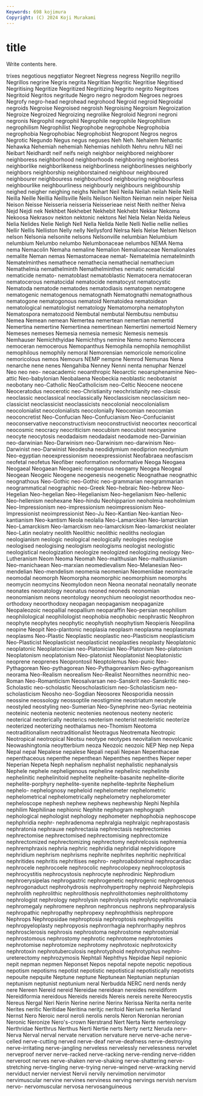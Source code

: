 ```yaml
---
Keywords: 698 kojimura
Copyright: (C) 2024 Koji Murakami
---
```


# title

Write contents here.



trixes negotious negqtiator Negreet Negress negress Negrillo negrillo
Negrillos negrine Negris negrita Negritian Negritic Negritise Negritised Negritising Negritize
Negritized Negritizing Negrito negrito Negritoes Negritoid Negritos negritude Negro negro
negrodom Negroes negroes Negrofy negro-head negrohead negrohood Negroid negroid Negroidal
negroids Negroise Negroised negroish Negroising Negroism Negroization Negroize Negroized Negroizing
negrolike Negroloid Negroni negroni negronis Negrophil negrophil Negrophile negrophile Negrophilism
negrophilism Negrophilist Negrophobe negrophobe Negrophobia negrophobia Negrophobiac Negrophobist Negropont Negros
negros Negrotic Negundo Negus negus neguses Neh Neh. Nehalem Nehantic
Nehawka Nehemiah nehemiah Nehemias nehiloth Nehru nehru NEI nei Neibart
Neidhardt neif neifs neigh neighbor neighbored neighborer neighboress neighborhood neighborhoods
neighboring neighborless neighborlike neighborlikeness neighborliness neighborlinesses neighborly neighbors neighborship neighborstained
neighbour neighboured neighbourer neighbouress neighbourhood neighbouring neighbourless neighbourlike neighbourliness neighbourly
neighbours neighbourship neighed neigher neighing neighs Neihart Neil Neila Neilah
neilah Neile Neill Neilla Neille Neillia Neillsville Neils Neilson Neilton
Neiman nein neiper Neisa Neison Neisse Neisseria neisseria Neisserieae neist
Neith neither Neiva Nejd Nejdi nek Nekhbet Nekhebet Nekhebit Nekhebt
Nekkar Nekoma Nekoosa Nekrasov nekton nektonic nektons Nel Nela Nelan
Nelda Neleus Nelia Nelides Nelie Neligh Nell Nella Nellda Nelle
Nelli Nellie nellie nellies Nellir Nellis Nelliston Nelly nelly Nellysford
Nelrsa Nels Nelse Nelsen Nelson nelson Nelsonia nelsonite nelsons Nelsonville
nelumbian Nelumbium nelumbium Nelumbo nelumbo Nelumbonaceae nelumbos NEMA Nema nema
Nemacolin Nemaha nemaline Nemalion Nemalionaceae Nemalionales nemalite Neman nemas Nemastomaceae
nemat- Nematelmia nematelminth Nematelminthes nemathece nemathecia nemathecial nemathecium Nemathelmia nemathelminth
Nemathelminthes nematic nematicidal nematicide nemato- nematoblast nematoblastic Nematocera nematoceran nematocerous
nematocidal nematocide nematocyst nematocystic Nematoda nematode nematodes nematodiasis nematogen nematogene
nematogenic nematogenous nematognath Nematognathi nematognathous nematogone nematogonous nematoid Nematoidea nematoidean
nematological nematologist nematology Nematomorpha nematophyton Nematospora nematozooid Nembutal nembutal Nembutsu
nembutsu Nemea Nemean nemean Nemertea nemertean nemertian nemertid Nemertina nemertine
Nemertinea nemertinean Nemertini nemertoid Nemery Nemeses nemeses Nemesia nemesia nemesic
Nemesis nemesis Nemhauser Nemichthyidae Nemichthys nemine Nemo nemo Nemocera nemoceran
nemocerous Nemopanthus Nemophila nemophila nemophilist nemophilous nemophily nemoral Nemorensian nemoricole
nemoricoline nemoricolous nemos Nemours NEMP nempne Nemrod Nemunas Nena nenarche
nene nenes Nengahiba Nenney Nenni nenta nenuphar Nenzel Neo neo
neo- neoacademic neoanthropic Neoarctic neoarsphenamine Neo-attic Neo-babylonian Neobalaena Neobeckia neoblastic
neobotanist neobotany neo-Catholic NeoCatholicism neo-Celtic Neocene neocene Neoceratodus neocerotic neo-Christianity
neochristianity neo-classic neoclassic neoclassical neoclassically Neoclassicism neoclassicism neo-classicist neoclassicist neoclassicists
neocolonial neocolonialism neocolonialist neocolonialists neocolonially Neocomian neocomian neoconcretist Neo-Confucian Neo-Confucianism
Neo-Confucianist neoconservative neoconstructivism neoconstructivist neocortex neocortical neocosmic neocracy neocriticism neocubism
neocubist neocyanine neocyte neocytosis neodadaism neodadaist neodamode neo-Darwinian neo-darwinian Neo-Darwinism
neo-Darwinism neo-darwinism Neo-Darwinist neo-Darwinist Neodesha neodidymium neodiprion neodymium Neo-egyptian neoexpressionism
neoexpressionist Neofabraea neofascism neofetal neofetus Neofiber neoformation neoformative Neoga Neogaea
Neogaeal Neogaean Neogaeic neogamous neogamy Neogea Neogeal Neogean Neogeic Neogene
neogenesis neogenetic Neognathae neognathic neognathous Neo-Gothic neo-Gothic neo-grammarian neogrammarian neogrammatical
neographic neo-Greek Neo-hebraic Neo-hebrew Neo-Hegelian Neo-hegelian Neo-Hegelianism Neo-hegelianism Neo-hellenic Neo-hellenism
neohexane Neo-hindu Neohipparion neoholmia neoholmium Neo-Impressionism neo-impressionism neoimpressionism Neo-Impressionist neoimpressionist
Neo-Ju Neo-Kantian Neo-kantian Neo-kantianism Neo-kantism Neola neolalia Neo-Lamarckian Neo-lamarckian Neo-Lamarckism
Neo-lamarckism neo-lamarckism Neo-lamarckist neolater Neo-Latin neolatry neolith Neolithic neolithic neoliths
neologian neologianism neologic neological neologically neologies neologise neologised neologising neologism
neologisms neologist neologistic neologistical neologization neologize neologized neologizing neology Neo-Lutheranism
Neom Neoma Neomah Neo-malthusian Neo-malthusianism Neo-manichaean Neo-marxian neomedievalism Neo-Melanesian Neo-mendelian
Neo-mendelism neomenia neomenian Neomeniidae neomiracle neomodal neomorph Neomorpha neomorphic neomorphism
neomorphs neomycin neomycins Neomylodon neon Neona neonatal neonatally neonate neonates
neonatology neonatus neoned neoneds neonomian neonomianism neons neontology neonychium neoologist
neoorthodox neo-orthodoxy neoorthodoxy neopagan neopaganism neopaganize Neopaleozoic neopallial neopallium neoparaffin
Neo-persian neophilism neophilological neophilologist neophobia neophobic neophrastic Neophron neophyte neophytes
neophytic neophytish neophytism Neopieris Neopilina neopine Neopit Neo-plantonic neoplasia neoplasm
neoplasma neoplasmata neoplasms Neo-Plastic Neoplastic neoplastic neo-Plasticism neoplasticism Neo-Plasticist Neoplasticist
neoplasticist neoplasties neoplasty Neoplatonic neoplatonic Neoplatonician neo-Platonician Neo-Platonism Neo-platonism Neoplatonism
neoplatonism Neo-platonist Neoplatonist Neoplatonistic neoprene neoprenes Neoprontosil Neoptolemus Neo-punic Neo-Pythagorean
Neo-pythagorean Neo-Pythagoreanism Neo-pythagoreanism neorama Neo-Realism neorealism Neo-Realist Neornithes neornithic neo-Roman
Neo-Romanticism Neosalvarsan neo-Sanskrit neo-Sanskritic neo-Scholastic neo-scholastic Neoscholasticism neo-Scholasticism neo-scholasticism Neosho
neo-Sogdian Neosorex Neosporidia neossin neossine neossology neossoptile neostigmine neostriatum neostyle
neostyled neostyling neo-Sumerian Neo-Synephrine neo-Syriac neoteinia neoteinic neotenia neotenic neotenies
neotenous neoteny neoteric neoterical neoterically neoterics neoterism neoterist neoteristic neoterize
neoterized neoterizing neothalamus neo-Thomism Neotoma neotraditionalism neotraditionalist Neotragus Neotremata Neotropic
Neotropical neotropical Neotsu neotype neotypes neovitalism neovolcanic Neowashingtonia neoytterbium neoza
Neozoic neozoic NEP Nep nep Nepa Nepal nepal Nepalese nepalese
Nepali nepali Nepean Nepenthaceae nepenthaceous nepenthe nepenthean Nepenthes nepenthes Neper
neper Neperian Nepeta Neph nephalism nephalist nephalistic nephanalysis Nephele nephele
nepheligenous nepheline nephelinic nephelinite nephelinitic nephelinitoid nephelite nephelite-basanite nephelite-diorite nephelite-porphyry
nephelite-syenite nephelite-tephrite Nephelium nephelo- nephelognosy nepheloid nephelometer nephelometric nephelometrical nephelometrically
nephelometry nephelorometer nepheloscope nephesh nephew nephews nephewship Nephi Nephila nephilim
Nephilinae nephionic Nephite nephogram nephograph nephological nephologist nephology nephometer nephophobia
nephoscope nephphridia nephr- nephradenoma nephralgia nephralgic nephrapostasis nephratonia nephrauxe nephrectasia
nephrectasis nephrectomies nephrectomise nephrectomised nephrectomising nephrectomize nephrectomized nephrectomizing nephrectomy nephrelcosis
nephremia nephremphraxis nephria nephric nephridia nephridial nephridiopore nephridium nephrism nephrisms
nephrite nephrites nephritic nephritical nephritides nephritis nephritises nephro- nephroabdominal nephrocardiac
nephrocele nephrocoele nephrocolic nephrocolopexy nephrocoloptosis nephrocystitis nephrocystosis nephrocyte nephrodinic Nephrodium
nephroerysipelas nephrogastric nephrogenetic nephrogenic nephrogenous nephrogonaduct nephrohydrosis nephrohypertrophy nephroid Nephrolepis
nephrolith nephrolithic nephrolithosis nephrolithotomies nephrolithotomy nephrologist nephrology nephrolysin nephrolysis nephrolytic
nephromalacia nephromegaly nephromere nephron nephroncus nephrons nephroparalysis nephropathic nephropathy nephropexy
nephrophthisis nephropore Nephrops Nephropsidae nephroptosia nephroptosis nephropyelitis nephropyeloplasty nephropyosis nephrorrhagia
nephrorrhaphy nephros nephrosclerosis nephrosis nephrostoma nephrostome nephrostomial nephrostomous nephrostomy nephrotic
nephrotome nephrotomies nephrotomise nephrotomize nephrotomy nephrotoxic nephrotoxicity nephrotoxin nephrotuberculosis nephrotyphoid
nephrotyphus nephro-ureterectomy nephrozymosis Nephtali Nephthys Nepidae Nepil nepionic nepit nepman
nepmen Neponset Nepos nepotal nepote nepotic nepotious nepotism nepotisms nepotist
nepotistic nepotistical nepotistically nepotists nepouite nepquite Neptune neptune Neptunean Neptunian
neptunian neptunism neptunist neptunium neral Nerbudda NERC nerd nerds nerdy
nere Nereen Nereid nereid Nereidae nereidean nereides nereidiform Nereidiformia nereidous
Nereids nereids Nereis nereis nereite Nereocystis Nereus Nergal Neri Nerin
Nerine nerine Nerinx Nerissa Nerita nerita nerite Nerites neritic Neritidae
Neritina neritjc neritoid Nerium nerka Nerland Nernst Nero Neroic nerol
neroli nerolis nerols Neron Neronian neronian Neronic Neronize Nero's-crown Nerstrand
Nert Nerta Nerte nerterology Nerthridae Nerthrus Nerthus Nerti Nertie nerts
Nerty nertz Neruda nerv- Nerva Nerval nerval nervate nervation nervature
nerve nerve-ache nerve-celled nerve-cutting nerved nerve-deaf nerve-deafness nerve-destroying nerve-irritating nerve-jangling
nerveless nervelessly nervelessness nervelet nerveproof nerver nerve-racked nerve-racking nerve-rending nerve-ridden
nerveroot nerves nerve-shaken nerve-shaking nerve-shattering nerve-stretching nerve-tingling nerve-trying nerve-winged nerve-wracking
nervid nerviduct nervier nerviest Nervii nervily nervimotion nervimotor nervimuscular nervine
nervines nerviness nerving nervings nervish nervism nervo- nervomuscular nervosa nervosanguineous
